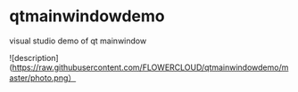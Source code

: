 # qtmainwindowdemo
visual studio demo of qt mainwindow

![description](https://raw.githubusercontent.com/FLOWERCLOUD/qtmainwindowdemo/master/photo.png）

